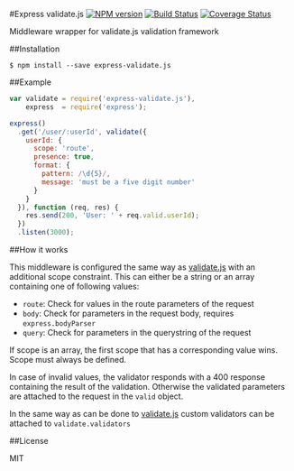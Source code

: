 #Express validate.js [![NPM version](https://badge.fury.io/js/express-validate.js.png)](http://badge.fury.io/js/express-validate.js) [![Build Status](https://travis-ci.org/Janpot/express-validate.png?branch=master)](https://travis-ci.org/Janpot/express-validate) [![Coverage Status](https://coveralls.io/repos/Janpot/express-validate/badge.png?branch=master)](https://coveralls.io/r/Janpot/express-validate?branch=master)

Middleware wrapper for validate.js validation framework

##Installation

`$ npm install --save express-validate.js`

##Example

```js
var validate = require('express-validate.js'),
    express  = require('express');

express()
  .get('/user/:userId', validate({
    userId: {
      scope: 'route',
      presence: true,
      format: {
        pattern: /\d{5}/,
        message: 'must be a five digit number'
      }
    }
  }), function (req, res) {
    res.send(200, 'User: ' + req.valid.userId);
  })
  .listen(3000);
```

##How it works

This middleware is configured the same way as [validate.js](http://validatejs.org/#constraints) with an additional scope constraint. This can either be a string or an array containing one of following values:

- `route`: Check for values in the route parameters of the request
- `body`: Check for parameters in the request body, requires `express.bodyParser`
- `query`: Check for parameters in the querystring of the request

If scope is an array, the first scope that has a corresponding value wins. Scope must always be defined.

In case of invalid values, the validator responds with a 400 response containing the result of the validation. Otherwise the validated parameters are attached to the request in the `valid` object.

In the same way as can be done to [validate.js](http://validatejs.org/#custom-validator) custom validators can be attached to `validate.validators`

##License

MIT
